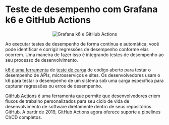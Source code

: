 # Teste de desempenho com Grafana k6 e GitHub Actions

<div align="center">

![Grafana k6 e GitHub Actions](https://grafana.com/media/blog/grafana-k6-github-actions-update/grafana-k6-github-actions-meta.jpg?w=1504)

</div>

Ao executar testes de desempenho de forma contínua e automática, você pode identificar e corrigir regressões de desempenho conforme elas ocorrem. Uma maneira de fazer isso é integrando testes de desempenho ao seu processo de desenvolvimento.

[k6 é uma ferramenta](https://grafana.com/oss/k6/) de [teste de carga](https://grafana.com/load-testing/) de código aberto para testar o desempenho de APIs, microsserviços e sites. Os desenvolvedores usam o k6 para testar o desempenho de um sistema sob uma carga específica para capturar regressões ou erros de desempenho.

[GitHub Actions](https://github.com/features/actions) é uma ferramenta que permite que desenvolvedores criem fluxos de trabalho personalizados para seu ciclo de vida de desenvolvimento de software diretamente dentro de seus repositórios GitHub. A partir de 2019, GitHub Actions agora oferece suporte a pipelines CI/CD completos.

[Link da Documentação oficial]:(https://grafana.com/blog/2024/07/15/performance-testing-with-grafana-k6-and-github-actions/?camp=blog&cnt=Integrating+k6+performanc&mdm=social&src=li)